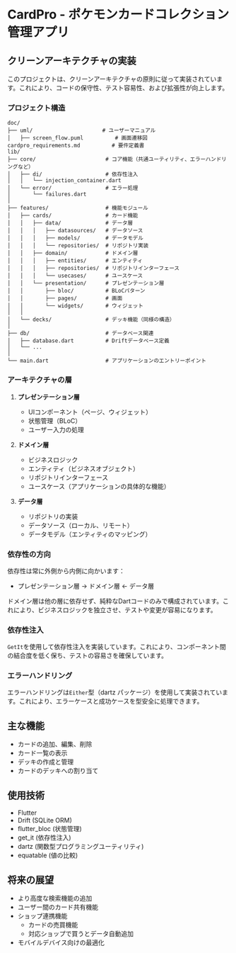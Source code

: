 # CardPro - ポケモンカードコレクション管理アプリ

## クリーンアーキテクチャの実装

このプロジェクトは、クリーンアーキテクチャの原則に従って実装されています。これにより、コードの保守性、テスト容易性、および拡張性が向上します。

### プロジェクト構造

```
doc/
├── uml/                      # ユーザーマニュアル
│   ├── screen_flow.puml          # 画面遷移図
cardpro_requirements.md          # 要件定義書
lib/
├── core/                      # コア機能（共通ユーティリティ、エラーハンドリングなど）
│   ├── di/                    # 依存性注入
│   │   └── injection_container.dart
│   └── error/                 # エラー処理
│       └── failures.dart
│
├── features/                  # 機能モジュール
│   ├── cards/                 # カード機能
│   │   ├── data/              # データ層
│   │   │   ├── datasources/   # データソース
│   │   │   ├── models/        # データモデル
│   │   │   └── repositories/  # リポジトリ実装
│   │   ├── domain/            # ドメイン層
│   │   │   ├── entities/      # エンティティ
│   │   │   ├── repositories/  # リポジトリインターフェース
│   │   │   └── usecases/      # ユースケース
│   │   └── presentation/      # プレゼンテーション層
│   │       ├── bloc/          # BLoCパターン
│   │       ├── pages/         # 画面
│   │       └── widgets/       # ウィジェット
│   │
│   └── decks/                 # デッキ機能（同様の構造）
│
├── db/                        # データベース関連
│   ├── database.dart          # Driftデータベース定義
│   └── ...
│
└── main.dart                  # アプリケーションのエントリーポイント
```

### アーキテクチャの層

1. **プレゼンテーション層**
   - UIコンポーネント（ページ、ウィジェット）
   - 状態管理（BLoC）
   - ユーザー入力の処理

2. **ドメイン層**
   - ビジネスロジック
   - エンティティ（ビジネスオブジェクト）
   - リポジトリインターフェース
   - ユースケース（アプリケーションの具体的な機能）

3. **データ層**
   - リポジトリの実装
   - データソース（ローカル、リモート）
   - データモデル（エンティティのマッピング）

### 依存性の方向

依存性は常に外側から内側に向かいます：
- プレゼンテーション層 → ドメイン層 ← データ層

ドメイン層は他の層に依存せず、純粋なDartコードのみで構成されています。これにより、ビジネスロジックを独立させ、テストや変更が容易になります。

### 依存性注入

`GetIt`を使用して依存性注入を実装しています。これにより、コンポーネント間の結合度を低く保ち、テストの容易さを確保しています。

### エラーハンドリング

エラーハンドリングは`Either`型（dartz パッケージ）を使用して実装されています。これにより、エラーケースと成功ケースを型安全に処理できます。

## 主な機能

- カードの追加、編集、削除
- カード一覧の表示
- デッキの作成と管理
- カードのデッキへの割り当て

## 使用技術

- Flutter
- Drift (SQLite ORM)
- flutter_bloc (状態管理)
- get_it (依存性注入)
- dartz (関数型プログラミングユーティリティ)
- equatable (値の比較)

## 将来の展望

- より高度な検索機能の追加
- ユーザー間のカード共有機能
- ショップ連携機能
   - カードの売買機能
   - 対応ショップで買うとデータ自動追加
- モバイルデバイス向けの最適化
